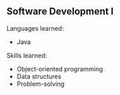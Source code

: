 ## Software Development I

Languages learned:

- Java

Skills learned:

- Object-oriented programming
- Data structures
- Problem-solving
